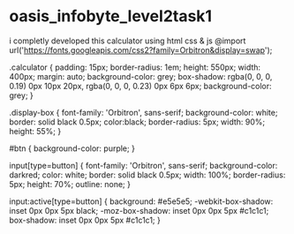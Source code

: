 # oasis_infobyte_level2task1
i completly developed this calculator using html css &amp; js
@import url('https://fonts.googleapis.com/css2?family=Orbitron&display=swap');

.calculator {
    padding: 15px;
    border-radius: 1em;
    height: 550px;
    width: 400px;
    margin: auto;
    background-color: grey;
    box-shadow: rgba(0, 0, 0, 0.19) 0px 10px 20px, rgba(0, 0, 0, 0.23) 0px 6px 6px;
    background-color: grey;
}

.display-box {
    font-family: 'Orbitron', sans-serif;
    background-color: white;
    border: solid black 0.5px;
    color:black;
    border-radius: 5px;
    width: 90%;
    height: 55%;
}

#btn {
    background-color: purple;
}

input[type=button] {
    font-family: 'Orbitron', sans-serif;
    background-color: darkred;
    color: white;
    border: solid black 0.5px;
    width: 100%;
    border-radius: 5px;
    height: 70%;
    outline: none;
}

input:active[type=button] {
    background: #e5e5e5;
    -webkit-box-shadow: inset 0px 0px 5px black;
    -moz-box-shadow: inset 0px 0px 5px #c1c1c1;
    box-shadow: inset 0px 0px 5px #c1c1c1;
}
